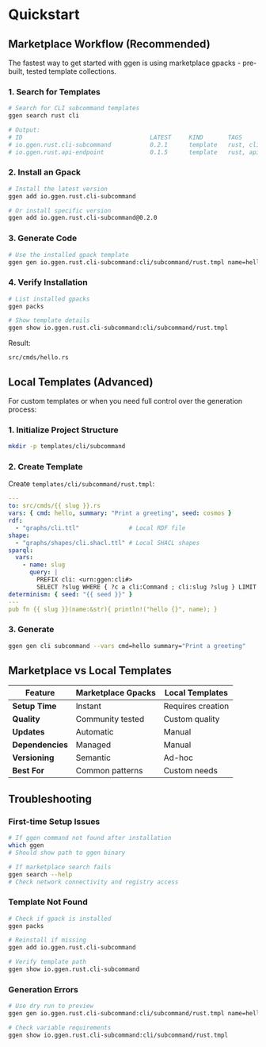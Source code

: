 # Quickstart

## Marketplace Workflow (Recommended)

The fastest way to get started with ggen is using marketplace gpacks - pre-built, tested template collections.

### 1. Search for Templates

```bash
# Search for CLI subcommand templates
ggen search rust cli

# Output:
# ID                                    LATEST     KIND       TAGS
# io.ggen.rust.cli-subcommand           0.2.1      template   rust, cli, clap
# io.ggen.rust.api-endpoint             0.1.5      template   rust, api, axum
```

### 2. Install an Gpack

```bash
# Install the latest version
ggen add io.ggen.rust.cli-subcommand

# Or install specific version
ggen add io.ggen.rust.cli-subcommand@0.2.0
```

### 3. Generate Code

```bash
# Use the installed gpack template
ggen gen io.ggen.rust.cli-subcommand:cli/subcommand/rust.tmpl name=hello description="Print a greeting"
```

### 4. Verify Installation

```bash
# List installed gpacks
ggen packs

# Show template details
ggen show io.ggen.rust.cli-subcommand:cli/subcommand/rust.tmpl
```

Result:

```
src/cmds/hello.rs
```

## Local Templates (Advanced)

For custom templates or when you need full control over the generation process:

### 1. Initialize Project Structure

```bash
mkdir -p templates/cli/subcommand
```

### 2. Create Template

Create `templates/cli/subcommand/rust.tmpl`:

```yaml
---
to: src/cmds/{{ slug }}.rs
vars: { cmd: hello, summary: "Print a greeting", seed: cosmos }
rdf:
  - "graphs/cli.ttl"              # Local RDF file
shape:
  - "graphs/shapes/cli.shacl.ttl" # Local SHACL shapes
sparql:
  vars:
    - name: slug
      query: |
        PREFIX cli: <urn:ggen:cli#>
        SELECT ?slug WHERE { ?c a cli:Command ; cli:slug ?slug } LIMIT 1
determinism: { seed: "{{ seed }}" }
---
pub fn {{ slug }}(name:&str){ println!("hello {}", name); }
```

### 3. Generate

```bash
ggen gen cli subcommand --vars cmd=hello summary="Print a greeting"
```

## Marketplace vs Local Templates

| Feature | Marketplace Gpacks | Local Templates |
|---------|-------------------|-----------------|
| **Setup Time** | Instant | Requires creation |
| **Quality** | Community tested | Custom quality |
| **Updates** | Automatic | Manual |
| **Dependencies** | Managed | Manual |
| **Versioning** | Semantic | Ad-hoc |
| **Best For** | Common patterns | Custom needs |

## Troubleshooting

### First-time Setup Issues

```bash
# If ggen command not found after installation
which ggen
# Should show path to ggen binary

# If marketplace search fails
ggen search --help
# Check network connectivity and registry access
```

### Template Not Found

```bash
# Check if gpack is installed
ggen packs

# Reinstall if missing
ggen add io.ggen.rust.cli-subcommand

# Verify template path
ggen show io.ggen.rust.cli-subcommand
```

### Generation Errors

```bash
# Use dry run to preview
ggen gen io.ggen.rust.cli-subcommand:cli/subcommand/rust.tmpl name=hello --dry

# Check variable requirements
ggen show io.ggen.rust.cli-subcommand:cli/subcommand/rust.tmpl
```
